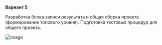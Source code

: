 **Вариант 5**

Разработка блока записи результата и общая сборка проекта (формирование топового уровня). Подготовка тестовых процедур для общего проекта.

![image](https://github.com/user-attachments/assets/e1507cb9-7b81-416b-898e-523f12631d25)
